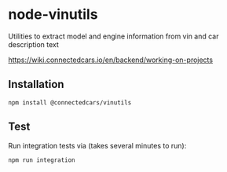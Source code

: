 # node-vinutils
Utilities to extract model and engine information from vin and car description text

https://wiki.connectedcars.io/en/backend/working-on-projects

## Installation
```
npm install @connectedcars/vinutils
```

## Test
Run integration tests via (takes several minutes to run):
```
npm run integration
```

